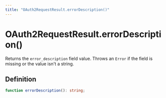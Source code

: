 ```yaml
---
title: "OAuth2RequestResult.errorDescription()"
---
```


# OAuth2RequestResult.errorDescription()

Returns the `error_description` field value. Throws an `Error` if the field is missing or the value isn't a string.

## Definition

```ts
function errorDescription(): string;
```
